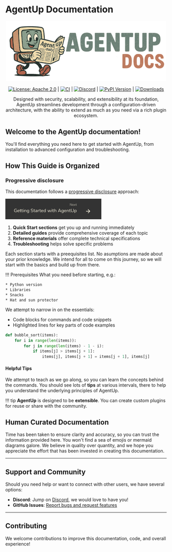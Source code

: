 # AgentUp Documentation

<p align="center">
  <img src="images/compie-docs.png" alt="AgentUp Logo" width="500"/>
</p>

<p align="center">
  <a href="https://opensource.org/licenses/Apache-2.0"><img src="https://img.shields.io/badge/License-Apache2.0-brightgreen.svg?style=flat" alt="License: Apache 2.0"/></a>
  |
  <a href="https://github.com/RedDotRocket/AgentUp/actions/workflows/ci.yml"><img src="https://github.com/RedDotRocket/AgentUp/actions/workflows/ci.yml/badge.svg" alt="CI"/></a>
  |
  <a href="https://discord.gg/pPcjYzGvbS"><img src="https://img.shields.io/discord/1384081906773131274?label=Discord&logo=discord" alt="Discord"/></a>
  |
  <a href="https://pypi.org/project/AgentUp/"><img src="https://img.shields.io/pypi/v/AgentUp.svg" alt="PyPI Version"/></a>
  |
  <a href="https://pepy.tech/project/agentup"><img src="https://static.pepy.tech/badge/agentup" alt="Downloads"/></a>
</p>

<p align="center">
  Designed with security, scalability, and extensibility at its foundation, AgentUp streamlines development through a configuration-driven architecture, with the ability to extend as much as you need via a rich plugin ecosystem.
</p>

## Welcome to the AgentUp documentation! 

You'll find everything you need here to get started with AgentUp, from installation to advanced configuration and troubleshooting.

## How This Guide is Organized

### Progressive disclosure

This documentation follows a [progressive disclosure](https://en.wikipedia.org/wiki/Progressive_disclosure) approach:

<img src="images/next.png" alt="drawing" width="300"/>

1. **Quick Start sections** get you up and running immediately
2. **Detailed guides** provide comprehensive coverage of each topic
3. **Reference materials** offer complete technical specifications
4. **Troubleshooting** helps solve specific problems

Each section starts with a preequisites list. No asumptions are made about your prior knowledge. We intend for all to come on this journey, so we will start with the basics and build up from there.

!!! Prerequisites
    What you need before starting, e.g.:

    * Python version
    * Libraries
    * Snacks
    * Hat and sun protector

We attempt to narrow in on the essentials:

- Code blocks for commands and code snippets
- Highlighted lines for key parts of code examples

``` py hl_lines="2 3"
def bubble_sort(items):
    for i in range(len(items)):
        for j in range(len(items) - 1 - i):
            if items[j] > items[j + 1]:
                items[j], items[j + 1] = items[j + 1], items[j]
```

#### Helpful Tips

We attempt to teach as we go along, so you can learn the concepts behind the commands. You should see lots of **tips** at various intervals, there to help you understand the underlying principles of AgentUp.

!!! tip
    **AgentUp** is designed to be **extensible**. You can create custom plugins for reuse or share with the community.

## Human Curated Documentation

Time has been taken to ensure clarity and accuracy, so you can trust the information provided here. You won't find a sea of emojis or mermaid diagrams galore. We believe in quality over quantity, and we hope you appreciate the effort that has been invested in creating this documentation.

---

## Support and Community

Should you need help or want to connect with other users, we have several options:

- **Discord**: Jump on [Discord](https://discord.gg/pPcjYzGvbS), we would love to have you!
- **GitHub Issues**: [Report bugs and request features](https://github.com/rdrocket-projects/AgentUp/issues)

---

## Contributing

We welcome contributions to improve this documentation, code, and overall experience!
